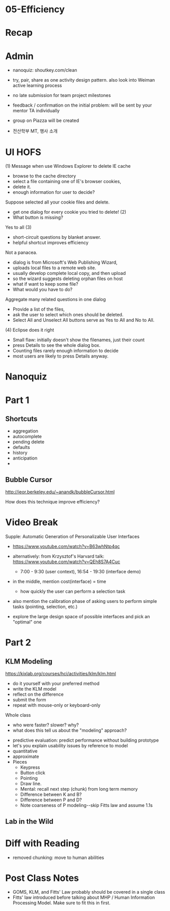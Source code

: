 # 05-Efficiency

# Recap


# Admin
- nanoquiz: shoutkey.com/clean
- try, pair, share as one activity design pattern. also look into Weiman active learning process


- no late submission for team project milestones
- feedback / confirmation on the initial problem: will be sent by your mentor TA individually
- group on Piazza will be created

- 전산학부 MT, 행사 소개


# UI HOFS

(1) Message when use Windows Explorer to delete IE cache

  * browse to the cache directory
  * select a file containing one of IE's browser cookies,
  * delete it.
  * enough information for user to decide?

Suppose selected all your cookie files and delete. 

  * get one dialog for every cookie you tried to delete!  (2)
  * What button is missing?

Yes to all (3)

  * short-circuit questions by blanket answer.  
  * helpful shortcut improves efficiency

Not a panacea. 

  * dialog is from Microsoft's Web Publishing Wizard, 
  * uploads local files to a remote web site.  
  * usually develop complete local copy, and then upload 
  * so the wizard suggests deleting orphan files on host
  * what if want to keep some file?
  * What would you have to do?

Aggregate many related questions in one dialog

*  Provide a list of the files, 
*  ask the user to select which ones should be deleted.  
*  Select All and Unselect All buttons serve as Yes to All and No to All.

(4) Eclipse does it right

*  Small flaw: initially doesn't show the filenames, just their count
*  press Details to see the whole dialog box. 
*  Counting files rarely enough information to decide 
*  most users are likely to press Details anyway.


# Nanoquiz


# Part 1

## Shortcuts


* aggregation
* autocomplete
* pending delete
* defaults
* history
* anticipation
* 

## Bubble Cursor
http://ieor.berkeley.edu/~anandk/bubbleCursor.html

How does this technique improve efficiency?


# Video Break
Supple: Automatic Generation of Personalizable User Interfaces

- https://www.youtube.com/watch?v=B63whNtp4qc


- alternatively: from Krzysztof's Harvard talk: https://www.youtube.com/watch?v=QEh8S7A4Cuc
	- 7:00 - 9:30 (user context), 16:54 - 19:30 (interface demo)

- in the middle, mention cost(interface) = time
	- how quickly the user can perform a selection task
- also mention the calibration phase of asking users to perform simple tasks (pointing, selection, etc.)
- explore the large design space of possible interfaces and pick an "optimal" one


# Part 2


## KLM Modeling
https://kixlab.org/courses/hci/activities/klm/klm.html

- do it yourself with your preferred method
- write the KLM model
- reflect on the difference
- submit the form
- repeat with mouse-only or keyboard-only

Whole class

- who were faster? slower? why?
- what does this tell us about the "modeling" approach?


* predictive evaluation: predict performance without building prototype
* let's you explain usability issues by reference to model
* quantitative
* approximate
* Pieces
  * Keypress
  * Button click
  * Pointing
  * Draw line.
  * Mental: recall next step (chunk) from long term memory
  * Difference between K and B?
  * Difference between P and D?
  * Note coarseness of P modeling--skip Fitts law and assume 1.1s
## Lab in the Wild


# Diff with Reading
- removed chunking: move to human abilities

# Post Class Notes
- GOMS, KLM, and Fitts' Law probably should be covered in a single class
- Fitts' law introduced before talking about MHP / Human Information Processing Model. Make sure to fit this in first.
